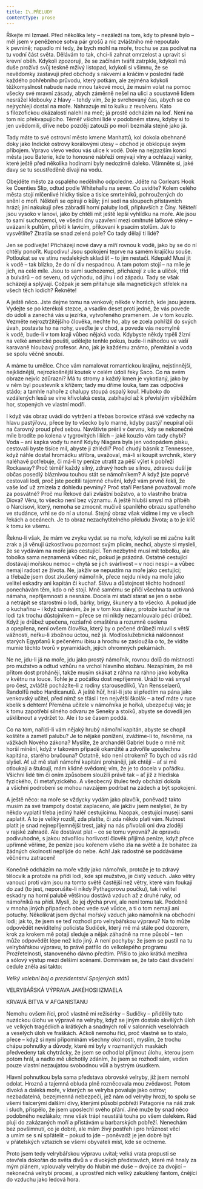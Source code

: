 ```yaml
---
title: I\.PŘELUDY
contentType: prose
---
```


Říkejte mi Izmael. Před několika lety – nezáleží na tom, kdy to přesně bylo – měl jsem v peněžence sotva pár grošů a nic zvláštního mě nepoutalo k pevnině; napadlo mi tedy, že bych mohl na moře, trochu se zas podívat na tu vodní část světa. Dělávám to tak, chci-li zahnat omrzelost a upravit si krevní oběh. Kdykoli zpozoruji, že se začínám tvářit zatrpkle, kdykoli má duše prožívá svůj teskně mživý listopad, kdykoli si všimnu, že se nevědomky zastavuji před obchody s rakvemi a kráčím v poslední řadě každého pohřebního průvodu, který potkám, ale zejména kdykoli těžkomyslnost nabude nade mnou takové moci, že musím volat na pomoc všecky své mravní zásady, abych záměrně nešel na ulici a soustavně lidem nesrážel klobouky z hlavy – tehdy vím, že je svrchovaný čas, abych se co nejrychleji dostal na moře. Nahrazuje mi to kulku z revolveru. Kato s filozofickou okázalostí nalehl na meč; já prostě odcházím na loď. Není na tom nic překvapujícího. Téměř všichni lidé v podobném stavu, kdyby si to jen uvědomili, dříve nebo později zatouží po moři bezmála stejně jako já.

Tady máte to své ostrovní město kmene Manhattů, kol dokola obehnané doky jako Indické ostrovy korálovými útesy – obchod je obklopuje svým příbojem. Vpravo vlevo vedou vás ulice k vodě. Dole na nejzazším konci města jsou Baterie, kde to honosné nábřeží omývají vlny a ochlazují vánky, které ještě před několika hodinami byly nedozírně daleko. Všimněte si, jaké davy se tu soustředěně dívají na vodu.

Obejděte město za ospalého nedělního odpoledne. Jděte na Corlears Hook ke Coenties Slip, odtud podle Whitehallu na sever. Co uvidíte? Kolem celého města stojí mlčenlivé hlídky tisíce a tisíce smrtelníků, pohroužených do snění o moři. Někteří se opírají o kůly; jiní sedí na sloupech přístavních hrází; jiní nakukují přes zábradlí horní paluby lodí, připluvších z Číny. Někteří jsou vysoko v lanoví, jako by chtěli mít ještě lepší vyhlídku na moře. Ale jsou to samí suchozemci, ve všední dny uzavření mezi omítnuté laťkové stěny – uvázaní k pultům, přibití k lavicím, přikovaní k psacím stolům. Jak to vysvětlíte? Ztratila se snad zelená pole? Co tady dělají ti lidé?

Jen se podívejte! Přicházejí nové davy a míří rovnou k vodě, jako by se do ní chtěly ponořit. Kupodivu! Jsou spokojeni teprve na samém krajíčku souše. Potloukat se ve stínu nedalekých skladišť – to jim nestačí. Kdepak! Musí jít k vodě – tak blízko, že do ní div nespadnou. A tam potom stojí – na míle je jich, na celé míle. Jsou to samí suchozemci, přicházejí z ulic a uliček, tříd a bulvárů – od severu, od východu, od jihu i od západu. Tady se však scházejí a splývají. Cožpak je sem přitahuje síla magnetických střelek na všech těch lodích? Řekněte!

A ještě něco. Jste dejme tomu na venkově; někde v horách, kde jsou jezera. Vydejte se po kterékoli stezce, a vsadím deset proti jedné, že vás povede do údolí a zanechá vás u jezírka, vytvořeného pramenem. Je v tom kouzlo. Vezměte nejroztržitějšího člověka, nechte ho, aby se zcela pohřížil do svých úvah, postavte ho na nohy, uveďte je v chod, a povede vás neomylně k vodě, bude-li v tom kraji vůbec nějaká voda. Kdybyste někdy trpěli žízní na velké americké poušti, udělejte tenhle pokus, bude-li náhodou ve vaší karavaně hloubavý profesor. Ano, jak je každému známo, přemítání a voda se spolu věčně snoubí.

A máme tu umělce. Chce vám namalovat romantickou krajinu, nejstinnější, nejklidnější, nejrozkošnější koutek v celém údolí řeky Saco. Co na svém obraze nejvíc zdůrazní? Má tu stromy a každý kmen je vykotlaný, jako by v něm byl poustevník s křížem; tady mu dříme louka, tam zas odpočívá stádo; a tamhle nahoře z chalupy stoupá ospalý kouř. Hluboko do vzdálených lesů se vine křivolaká cesta, zabíhající až k převislým výběžkům hor, stopených ve vlastní modři.

I když vás obraz uvádí do vytržení a třebas borovice střásá své vzdechy na hlavu pastýřovu, přece by to všecko bylo marné, kdyby pastýř neupíral oči na čarovný proud před sebou. Navštivte prérii v červnu, kdy se nekonečné míle brodíte po kolena v tygrovitých liliích – jaké kouzlo vám tady chybí? Voda – ani kapka vody tu není! Kdyby Niagara byla jen vodopádem písku, cestovali byste tisíce mil, abyste ji zhlédli? Proč chudý básník z Tennessee, když náhle dostal hromádku stříbra, uvažoval, má-li si koupit svrchník, který naléhavě potřebuje, či má-li ty peníze utratit za pěší výlet k pobřeží Rockaway? Proč téměř každý silný, zdravý hoch se silnou, zdravou duší je občas posedlý bláznivou touhou stát se námořníkem? A když jste poprvé cestovali lodí, proč jste pocítili tajemné chvění, když vám prvně řekli, že vaše loď už zmizela z dohledu pevniny? Proč staří Peršané považovali moře za posvátné? Proč mu Řekové dali zvláštní božstvo, a to vlastního bratra Diova? Věru, to všecko není bez významu. A ještě hlubší smysl má příběh o Narcisovi, který, nemoha se zmocnit mučivě spanilého obrazu spatřeného ve studánce, vrhl se do ní a utonul. Stejný obraz však vidíme i my ve všech řekách a oceánech. Je to obraz nezachytitelného přeludu života; a to je klíč k tomu ke všemu.

Řeknu-li však, že mám ve zvyku vydat se na moře, kdykoli se mi začne kalit zrak a já věnuji úzkostlivou pozornost svým plicím, nechci, abyste si mysleli, že se vydávám na moře jako cestující. Ten nezbytně musí mít tobolku, ale tobolka sama neznamená vůbec nic, pokud je prázdná. Ostatně cestující dostávají mořskou nemoc – chytá se jich svárlivost – v noci nespí – a vůbec nemají radost ze života. Ne, jakživ se nepustím na moře jako cestující; a třebaže jsem dost zkušený námořník, přece nejdu nikdy na moře jako velitel eskadry ani kapitán či kuchař. Slávu a důstojnost těchto hodností ponechávám těm, kdo o ně stojí. Mně samému se příčí všechna ta uctívaná námaha, nepříjemnosti a nesnáze. Docela mi stačí starat se jen o sebe a netrápit se starostmi o lodi, bárky, brigy, škunery a to všecko. A pokud jde o kuchařinu – i když uznávám, že je v tom kus slávy, protože kuchař je na lodi tak trochu důstojníkem – přece se mi nikdy nezamlouvalo péci drůbež. Když je drůbež upečena, rozšafně omaštěna a rozumně osolena a opepřena, není ovšem člověka, který by o pečené drůbeži mluvil s větší vážností, neřku-li zbožnou úctou, než já. Modloslužebnická náklonnost starých Egypťanů k pečenému ibisu a hrochu se zasloužila o to, že vidíte mumie těchto tvorů v pyramidách, jejich ohromných pekárnách.

Ne ne, jdu-li já na moře, jdu jako prostý námořník, rovnou dolů do místnosti pro mužstvo a odtud vzhůru na vrchol hlavního stožáru. Nezapírám, že mě přitom dost prohánějí, takže musím skákat z ráhna na ráhno jako kobylka v květnu na louce. Tohle je z počátku dost nepříjemné. Uráží to váš smysl pro čest, zvláště pocházíte-li z rodiny starousedlíků, Van Rensselaerů, Randolfů nebo Hardicanutů. A ještě hůř, hrál-li jste si předtím na pána jako venkovský učitel, před nímž se třásl i ten největší školák – a teď máte v ruce kbelík s dehtem! Přeměna učitele v námořníka je hořká, ubezpečuji vás; je k tomu zapotřebí silného odvaru ze Seneky a stoiků, abyste se dovedli jen ušklíbnout a vydržet to. Ale i to se časem poddá.

Co na tom, nařídí-li vám nějaký hrubý námořní kapitán, abyste se chopil koštěte a zametl palubu? Je to nějaké ponížení, zvážíme-li to, řekněme, na vážkách Nového zákona? Myslíte, že archanděl Gabriel bude o mně mít horší mínění, když v takovém případě okamžitě a zdvořile uposlechnu kapitána, starého bručouna? Ostatně, kdo není otrokem? To bych od vás rád slyšel. Ať už mě staří námořní kapitáni prohánějí, jak chtějí – ať si mě otloukají a štulcují, mám klidné svědomí; vím, že je to docela v pořádku. Všichni lidé tím či oním způsobem sloužili právě tak – ať již z hlediska fyzického, či metafyzického. A všeobecný štulec tedy obchází dokola a všichni podrobení se mohou navzájem podrbat na zádech a být spokojeni.

A ještě něco: na moře se vždycky vydám jako plavčík, poněvadž takto musím za své trampoty dostat zaplaceno, ale jakživ jsem neslyšel, že by někdo vyplatil třeba jediný haléř cestujícímu. Naopak, cestující musejí sami zaplatit. A to je veliký rozdíl, zda platíte, či zda někdo platí vám. Nutnost platit je snad nejnepříjemnější trest, jaký na nás přivolali oni dva zloději v rajské zahradě. Ale dostávat plat – co se tomu vyrovná? Je opravdu podivuhodné, s jakou zdvořilou horlivostí člověk přijímá peníze, když přece upřímně věříme, že peníze jsou kořenem všeho zla na světě a že bohatec za žádných okolností nepřijde do nebe. Ach! Jak radostně se poddáváme věčnému zatracení!

Konečně odcházím na moře vždy jako námořník, protože je to zdravý tělocvik a protože na přídi lodi, kde spí mužstvo, je čistý vzduch. Jako větry vanoucí proti vám jsou na tomto světě častější než větry, které vám foukají do zad (to jest, neporušíte-li nikdy Pythagorovu poučku), tak i velitel eskadry na horní palubě většinou dostává vzduch až z druhé ruky, od námořníků na přídi. Myslí, že jej dýchá první, ale není tomu tak. Podobně v mnoha jiných případech obec vede své vůdce, a ti o tom nemají ani potuchy. Několikrát jsem dýchal mořský vzduch jako námořník na obchodní lodi; jak to, že jsem se teď rozhodl pro velrybářskou výpravu? Na to může odpovědět neviditelný policista Sudiček, který mě má stále pod dozorem, krok za krokem mě potají sleduje a nějak záhadně na mne působí – ten může odpovědět lépe než kdo jiný. A není pochyby: že jsem se pustil na tu velrybářskou výpravu, to právě patřilo do velkolepého programu Prozřetelnosti, stanoveného dávno předtím. Přišlo to jako krátká mezihra a sólový výstup mezi delšími scénami. Domnívám se, že tato část divadelní cedule zněla asi takto:

_Velký volební boj o prezidentství Spojených států_

VELRYBÁŘSKÁ VÝPRAVA JAKÉHOSI IZMAELA

KRVAVÁ BITVA V AFGANISTANU

Nemohu ovšem říci, proč vlastně mi režisérky – Sudičky – přidělily tuto nuzáckou úlohu ve výpravě na velryby, když se jiným dostalo skvělých úloh ve velkých tragédiích a krátkých a snadných rolí v salonních veselohrách a veselých úloh ve fraškách. Ačkoli nemohu říci, proč vlastně se to stalo, přece – když si nyní připomínám všechny okolnosti, myslím, že trochu chápu pohnutky a důvody, které mi byly v rozmanitých maskách předvedeny tak chytrácky, že jsem se odhodlal přijmout úlohu, kterou jsem potom hrál, a nadto mě ulichotily zdáním, že jsem se rozhodl sám, veden pouze vlastní nezaujatou svobodnou vůlí a bystrým úsudkem.

Hlavní pohnutkou byla sama představa obrovské velryby, jíž jsem nemohl odolat. Hrozná a tajemná obluda plně rozněcovala mou zvědavost. Potom divoká a daleká moře, v kterých se velryba povaluje jako ostrov; nezbadatelná, bezejmenná nebezpečí, jež nám od velryby hrozí, to spolu se všemi tisícerými dalšími divy, kterými působí pobřeží Patagonie na náš zrak i sluch, přispělo, že jsem uposlechl svého přání. Jiné muže by snad něco podobného nezlákalo; mne však trápí neustálá touha po všem dalekém. Rád pluji do zakázaných moří a přistávám u barbarských pobřeží. Nenechám bez povšimnutí, co je dobré, ale mám živý postřeh i pro hrůznost věcí a umím se s ní spřátelit – pokud to jde – poněvadž je jen dobré být v přátelských vztazích se všemi obyvateli míst, kde se octneme.

Proto jsem tedy velrybářskou výpravu uvítal; velká vrata propusti se otevřela dokořán do světa divů a v divokých představách, které mě hnaly za mým plánem, vplouvaly velryby do hlubin mé duše – dvojice za dvojicí – nekonečná velrybí procesí, a uprostřed nich veliký zakuklený fantom, čnějící do vzduchu jako ledová hora.
